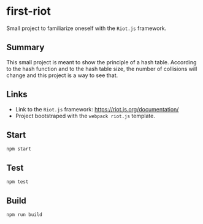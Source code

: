 # first-riot

Small project to familiarize oneself with the `Riot.js` framework.

## Summary

This small project is meant to show the principle of a hash table.
According to the hash function and to the hash table size, the number of collisions will change and this project is a way to see that.

## Links

- Link to the `Riot.js` framework: <https://riot.js.org/documentation/>
- Project bootstraped with the `webpack riot.js` template.

## Start

```
npm start
```

## Test

```
npm test
```

## Build

```
npm run build
```
